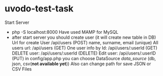 # uvodo-test-task
Start Server
- php -S localhost:8000
Have used MAMP for MySQL
- after start server you should create user (it will create new table in DB)
Url for create User /api/users (POST)
name, surname, email (unique)
All users url: /api/users (GET)
One user info by Id: /api/users/:userId (GET)
DELETE user: /api/users/:userId (DELETE)
Edit user: /api/users/:userID (PUT)
in config/app.php you can choose DataSource _data_source_ (db, json, csv(**not available yet**))
Also can change path for save JSON or CSV Files
